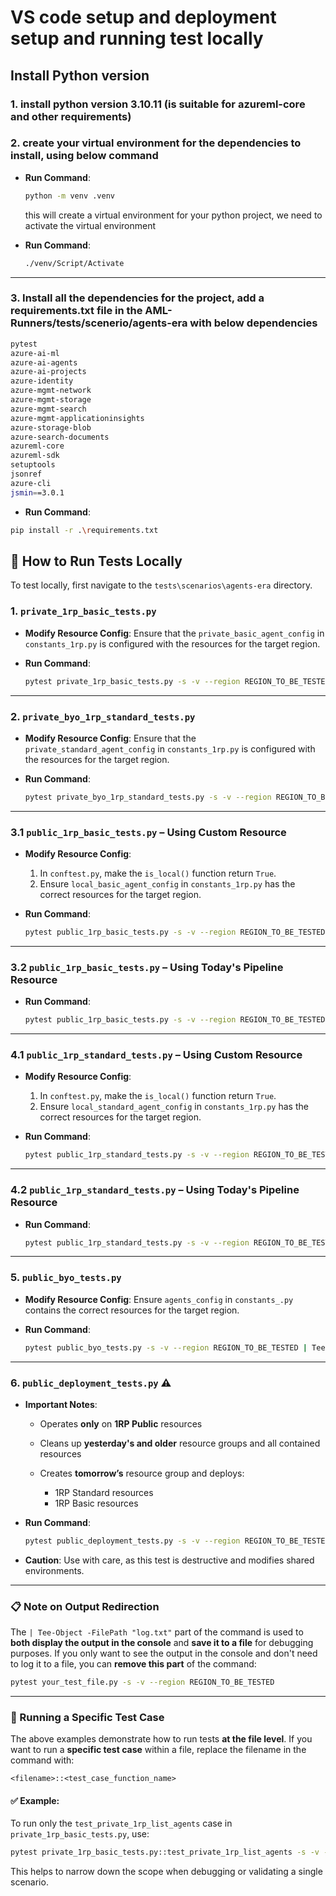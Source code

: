# VS code setup and deployment setup and running test locally

## Install Python version
### 1. install python version 3.10.11 (is suitable for azureml-core and other requirements)

### 2. create your virtual environment for the dependencies to install, using below command

* **Run Command**:

  ```bash
  python -m venv .venv
  ```

  this will create a virtual environment for your python project, we need to activate the virtual environment

* **Run Command**:

  ```bash
  ./venv/Script/Activate
  ```
---

### 3. Install all the dependencies for the project, add a requirements.txt file in the AML-Runners/tests/scenerio/agents-era with below dependencies
   ```bash
pytest
azure-ai-ml
azure-ai-agents
azure-ai-projects
azure-identity
azure-mgmt-network
azure-mgmt-storage
azure-mgmt-search
azure-mgmt-applicationinsights
azure-storage-blob
azure-search-documents
azureml-core
azureml-sdk
setuptools
jsonref
azure-cli
jsmin==3.0.1
   ```

   * **Run Command**:

  ```bash
  pip install -r .\requirements.txt
  ```


## 🧪 How to Run Tests Locally

To test locally, first navigate to the `tests\scenarios\agents-era` directory.

### 1. `private_1rp_basic_tests.py`

* **Modify Resource Config**:
  Ensure that the `private_basic_agent_config` in `constants_1rp.py` is configured with the resources for the target region.

* **Run Command**:

  ```bash
  pytest private_1rp_basic_tests.py -s -v --region REGION_TO_BE_TESTED | Tee-Object -FilePath "log.txt"
  ```

---

### 2. `private_byo_1rp_standard_tests.py`

* **Modify Resource Config**:
  Ensure that the `private_standard_agent_config` in `constants_1rp.py` is configured with the resources for the target region.

* **Run Command**:

  ```bash
  pytest private_byo_1rp_standard_tests.py -s -v --region REGION_TO_BE_TESTED | Tee-Object -FilePath "log.txt"
  ```

---

### 3.1 `public_1rp_basic_tests.py` – Using Custom Resource

* **Modify Resource Config**:

  1. In `conftest.py`, make the `is_local()` function return `True`.
  2. Ensure `local_basic_agent_config` in `constants_1rp.py` has the correct resources for the target region.

* **Run Command**:

  ```bash
  pytest public_1rp_basic_tests.py -s -v --region REGION_TO_BE_TESTED | Tee-Object -FilePath "log.txt"
  ```

---

### 3.2 `public_1rp_basic_tests.py` – Using Today's Pipeline Resource

* **Run Command**:

  ```bash
  pytest public_1rp_basic_tests.py -s -v --region REGION_TO_BE_TESTED | Tee-Object -FilePath "log.txt"
  ```

---

### 4.1 `public_1rp_standard_tests.py` – Using Custom Resource

* **Modify Resource Config**:

  1. In `conftest.py`, make the `is_local()` function return `True`.
  2. Ensure `local_standard_agent_config` in `constants_1rp.py` has the correct resources for the target region.

* **Run Command**:

  ```bash
  pytest public_1rp_standard_tests.py -s -v --region REGION_TO_BE_TESTED | Tee-Object -FilePath "log.txt"
  ```

---

### 4.2 `public_1rp_standard_tests.py` – Using Today's Pipeline Resource

* **Run Command**:

  ```bash
  pytest public_1rp_standard_tests.py -s -v --region REGION_TO_BE_TESTED | Tee-Object -FilePath "log.txt"
  ```

---

### 5. `public_byo_tests.py`

* **Modify Resource Config**:
  Ensure `agents_config` in `constants_.py` contains the correct resources for the target region.

* **Run Command**:

  ```bash
  pytest public_byo_tests.py -s -v --region REGION_TO_BE_TESTED | Tee-Object -FilePath "log.txt"
  ```

---

### 6. `public_deployment_tests.py` ⚠️

* **Important Notes**:

  * Operates **only** on **1RP Public** resources
  * Cleans up **yesterday's and older** resource groups and all contained resources
  * Creates **tomorrow’s** resource group and deploys:

    * 1RP Standard resources
    * 1RP Basic resources

* **Run Command**:

  ```bash
  pytest public_deployment_tests.py -s -v --region REGION_TO_BE_TESTED | Tee-Object -FilePath "log.txt"
  ```

* **Caution**: Use with care, as this test is destructive and modifies shared environments.

---

### 📋 Note on Output Redirection

The `| Tee-Object -FilePath "log.txt"` part of the command is used to **both display the output in the console** and **save it to a file** for debugging purposes.
If you only want to see the output in the console and don't need to log it to a file, you can **remove this part** of the command:

```bash
pytest your_test_file.py -s -v --region REGION_TO_BE_TESTED
```

---

### 🔬 Running a Specific Test Case

The above examples demonstrate how to run tests **at the file level**.
If you want to run a **specific test case** within a file, replace the filename in the command with:

```
<filename>::<test_case_function_name>
```

#### ✅ Example:

To run only the `test_private_1rp_list_agents` case in `private_1rp_basic_tests.py`, use:

```bash
pytest private_1rp_basic_tests.py::test_private_1rp_list_agents -s -v --region REGION_TO_BE_TESTED | Tee-Object -FilePath "log.txt"
```

This helps to narrow down the scope when debugging or validating a single scenario.

